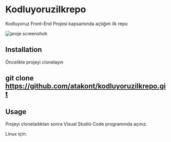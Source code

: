 # Kodluyoruzilkrepo

Kodluyoruz Front-End Projesi kapsamında açtığım ilk repo

![proje screenshotı](https://postimg.cc/kDL1kLq3)

## Installation

Öncelikle projeyi clonelayın

git clone https://github.com/atakont/kodluyoruzilkrepo.git
---



## Usage

Projeyi cloneladıktan sonra Visual Studio Code programında açınız.

Linux için:
